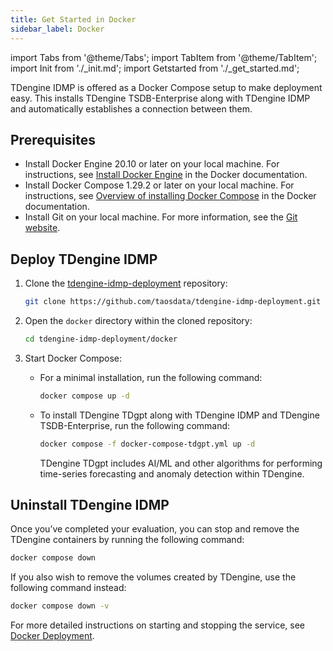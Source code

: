 ```yaml
---
title: Get Started in Docker
sidebar_label: Docker
---
```


import Tabs from '@theme/Tabs';
import TabItem from '@theme/TabItem';
import Init from './_init.md';
import Getstarted from './_get_started.md';

TDengine IDMP is offered as a Docker Compose setup to make deployment easy. This installs TDengine TSDB-Enterprise along with TDengine IDMP and automatically establishes a connection between them.

## Prerequisites

- Install Docker Engine 20.10 or later on your local machine. For instructions, see [Install Docker Engine](https://docs.docker.com/engine/install/) in the Docker documentation.
- Install Docker Compose 1.29.2 or later on your local machine. For instructions, see [Overview of installing Docker Compose](https://docs.docker.com/compose/install/) in the Docker documentation.
- Install Git on your local machine. For more information, see the [Git website](https://git-scm.com/).

## Deploy TDengine IDMP

1. Clone the [tdengine-idmp-deployment](https://github.com/taosdata/tdengine-idmp-deployment) repository:

   ```bash
   git clone https://github.com/taosdata/tdengine-idmp-deployment.git
   ```

1. Open the `docker` directory within the cloned repository:

   ```bash
   cd tdengine-idmp-deployment/docker
   ```

1. Start Docker Compose:

   - For a minimal installation, run the following command:

      ```bash
      docker compose up -d
      ```
   
   - To install TDengine TDgpt along with TDengine IDMP and TDengine TSDB-Enterprise, run the following command:

      ```bash
      docker compose -f docker-compose-tdgpt.yml up -d
      ```
      
      TDengine TDgpt includes AI/ML and other algorithms for performing time-series forecasting and anomaly detection within TDengine.

<Init />

<Getstarted />

## Uninstall TDengine IDMP

Once you’ve completed your evaluation, you can stop and remove the TDengine containers by running the following command:

```bash
docker compose down
```

If you also wish to remove the volumes created by TDengine, use the following command instead:

```bash
docker compose down -v
```

For more detailed instructions on starting and stopping the service, see [Docker Deployment](../07-operation/02-installation/03-docker-guide.md).